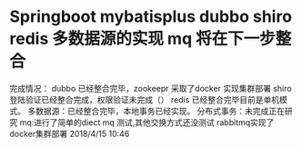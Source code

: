 # Springboot mybatisplus dubbo shiro redis 多数据源的实现  mq 将在下一步整合
完成情况：
    dubbo 已经整合完毕，zookeepr 采取了docker 实现集群部署
    shiro 登陆验证已经整合完成，权限验证未完成（）
    redis 已经整合完毕目前是单机模式。
    多数据源：已经整合完毕，本地事务已经实现。
    分布式事务：未完成正在研究
    mq:进行了简单的diect mq 测试,其他交换方式还没测试 rabbitmq实现了docker集群部署  2018/4/15 10:46
    
    
